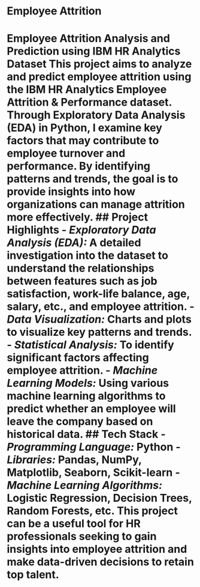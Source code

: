 # Employee Attrition
 # Employee Attrition Analysis and Prediction using IBM HR Analytics Dataset  This project aims to analyze and predict employee attrition using the IBM HR Analytics Employee Attrition & Performance dataset. Through Exploratory Data Analysis (EDA) in Python, I examine key factors that may contribute to employee turnover and performance. By identifying patterns and trends, the goal is to provide insights into how organizations can manage attrition more effectively.  ## Project Highlights - *Exploratory Data Analysis (EDA):* A detailed investigation into the dataset to understand the relationships between features such as job satisfaction, work-life balance, age, salary, etc., and employee attrition. - *Data Visualization:* Charts and plots to visualize key patterns and trends. - *Statistical Analysis:* To identify significant factors affecting employee attrition. - *Machine Learning Models:* Using various machine learning algorithms to predict whether an employee will leave the company based on historical data.  ## Tech Stack - *Programming Language:* Python - *Libraries:* Pandas, NumPy, Matplotlib, Seaborn, Scikit-learn - *Machine Learning Algorithms:* Logistic Regression, Decision Trees, Random Forests, etc.  This project can be a useful tool for HR professionals seeking to gain insights into employee attrition and make data-driven decisions to retain top talent.
